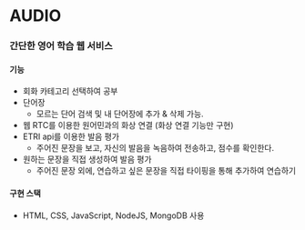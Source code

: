 # AUDIO
### 간단한 영어 학습 웹 서비스 
#### 기능
- 회화 카테고리 선택하여 공부
- 단어장 
  - 모르는 단어 검색 및 내 단어장에 추가 & 삭제 가능.
- 웹 RTC를 이용한 원어민과의 화상 연결 (화상 연결 기능만 구현)
- ETRI api를 이용한 발음 평가
  - 주어진 문장을 보고, 자신의 발음을 녹음하여 전송하고, 점수를 확인한다.
- 원하는 문장을 직접 생성하여 발음 평가
  - 주어진 문장 외에, 연습하고 싶은 문장을 직접 타이핑을 통해 추가하여 연습하기
    
#### 구현 스택
- HTML, CSS, JavaScript, NodeJS, MongoDB 사용
